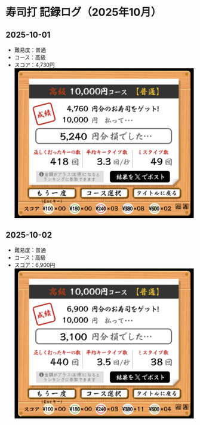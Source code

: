 # 寿司打 記録ログ（2025年10月）

## 2025-10-01
- 難易度：普通
- コース：高級
- スコア：4,730円  
![screenshot](screenshots/2025-10-01.png)


## 2025-10-02
- 難易度：普通
- コース：高級
- スコア：6,900円  
![screenshot](screenshots/2025-10-02.png)
